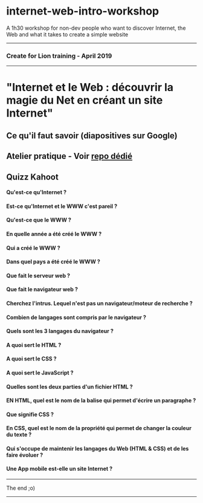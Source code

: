 # internet-web-intro-workshop
A 1h30 workshop for non-dev people who want to discover Internet, the Web and what it takes to create a simple website

---

### Create for Lion training - April 2019

---

# "Internet et le Web : découvrir la magie du Net en créant un site Internet"

## Ce qu'il faut savoir (diapositives sur Google)

## Atelier pratique - Voir [repo dédié](#)

## Quizz Kahoot

#### Qu'est-ce qu'Internet ?
#### Est-ce qu'Internet et le WWW c'est pareil ?
#### Qu'est-ce que le WWW ?
#### En quelle année a été créé le WWW ?
#### Qui a créé le WWW ?
#### Dans quel pays a été créé le WWW ?
#### Que fait le serveur web ?
#### Que fait le navigateur web ?
#### Cherchez l'intrus. Lequel n'est pas un navigateur/moteur de recherche ?
#### Combien de langages sont compris par le navigateur ?
#### Quels sont les 3 langages du navigateur ?
#### A quoi sert le HTML ?
#### A quoi sert le CSS ?
#### A quoi sert le JavaScript ?
#### Quelles sont les deux parties d'un fichier HTML ?
#### EN HTML, quel est le nom de la balise qui permet d'écrire un paragraphe ?
#### Que signifie CSS ?
#### En CSS, quel est le nom de la propriété qui permet de changer la couleur du texte ?
#### Qui s'occupe de maintenir les langages du Web (HTML & CSS) et de les faire évoluer ?
#### Une App mobile est-elle un site Internet ?

---

The end ;o)

---

